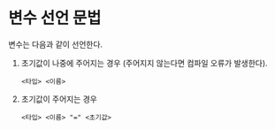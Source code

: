 # 변수 선언 문법

변수는 다음과 같이 선언한다.

1. 초기값이 나중에 주어지는 경우 (주어지지 않는다면 컴파일 오류가 발생한다).
    ```
    <타입> <이름>
    ```
1. 초기값이 주어지는 경우
    ```
    <타입> <이름> "=" <초기값>
    ```
